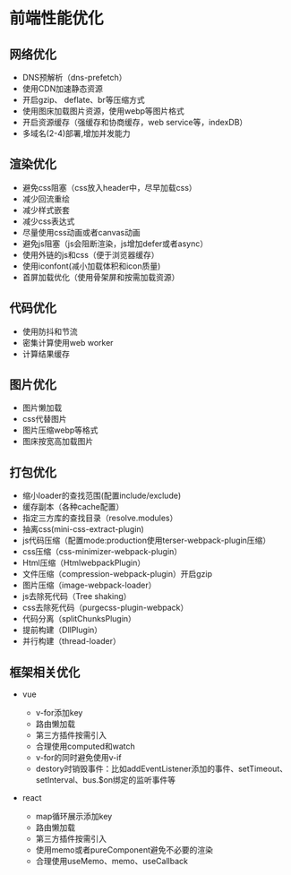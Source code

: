 # 前端性能优化

## 网络优化

- DNS预解析（dns-prefetch）
- 使用CDN加速静态资源
- 开启gzip、 deflate、br等压缩方式
- 使用图床加载图片资源，使用webp等图片格式
- 开启资源缓存（强缓存和协商缓存，web service等，indexDB）
- 多域名(2-4)部署,增加并发能力

## 渲染优化

- 避免css阻塞（css放入header中，尽早加载css）
- 减少回流重绘
- 减少样式嵌套
- 减少css表达式
- 尽量使用css动画或者canvas动画
- 避免js阻塞（js会阻断渲染，js增加defer或者async）
- 使用外链的js和css（便于浏览器缓存）
- 使用iconfont(减小加载体积和icon质量)
- 首屏加载优化（使用骨架屏和按需加载资源）

## 代码优化

- 使用防抖和节流
- 密集计算使用web worker
- 计算结果缓存

## 图片优化

- 图片懒加载
- css代替图片
- 图片压缩webp等格式
- 图床按宽高加载图片

## 打包优化

- 缩小loader的查找范围(配置include/exclude)
- 缓存副本（各种cache配置）
- 指定三方库的查找目录（resolve.modules）
- 抽离css(mini-css-extract-plugin)
- js代码压缩（配置mode:production使用terser-webpack-plugin压缩）
- css压缩（css-minimizer-webpack-plugin）
- Html压缩（HtmlwebpackPlugin）
- 文件压缩（compression-webpack-plugin）开启gzip
- 图片压缩（image-webpack-loader）
- js去除死代码（Tree shaking）
- css去除死代码（purgecss-plugin-webpack）
- 代码分离（splitChunksPlugin）
- 提前构建（DllPlugin）
- 并行构建（thread-loader）

## 框架相关优化
- vue
  - v-for添加key
  - 路由懒加载
  - 第三方插件按需引入
  - 合理使用computed和watch
  - v-for的同时避免使用v-if
  - destory时销毁事件：比如addEventListener添加的事件、setTimeout、setInterval、bus.$on绑定的监听事件等

- react
  - map循环展示添加key
  - 路由懒加载
  - 第三方插件按需引入
  - 使用memo或者pureComponent避免不必要的渲染
  - 合理使用useMemo、memo、useCallback
